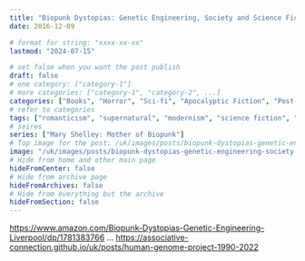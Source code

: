 ```yaml
---
title: "Biopunk Dystopias: Genetic Engineering, Society and Science Fiction (2016)"
date: 2016-12-09

# format for string: "xxxx-xx-xx"
lastmod: "2024-07-15"

# set false when you want the post publish
draft: false
# one category: ["category-1"]
# more categories: ["category-1", "category-2", ...]
categories: ["Books", "Horror", "Sci-fi", "Apocalyptic Fiction", "Post-Apocalyptic Fiction", "Biopunk"]
# refer to categories
tags: ["romanticism", "supernatural", "modernism", "science fiction", "dying earth", "mystic", "mythology", "folklore", "urban legend", "foaf", "hton", "faith", "gnosis", "biohazard", "poison", "necro fetishism", "militarism", "humanism", "posthumanism", "pandemic", "zombie", "lars schmeink"]
# seires
series: ["Mary Shelley: Mother of Biopunk"]
# Top image for the post: /uk/images/posts/biopunk-dystopias-genetic-engineering-society-and-science-fiction-2016/cover.jpg
image: "/uk/images/posts/biopunk-dystopias-genetic-engineering-society-and-science-fiction-2016/cover.jpg"
# Hide from home and other main page
hideFromCenter: false
# Hide from archive page
hideFromArchives: false
# Hide from everything but the archive
hideFromSection: false
---
```

https://www.amazon.com/Biopunk-Dystopias-Genetic-Engineering-Liverpool/dp/1781383766
...
https://associative-connection.github.io/uk/posts/human-genome-project-1990-2022
<!--more-->